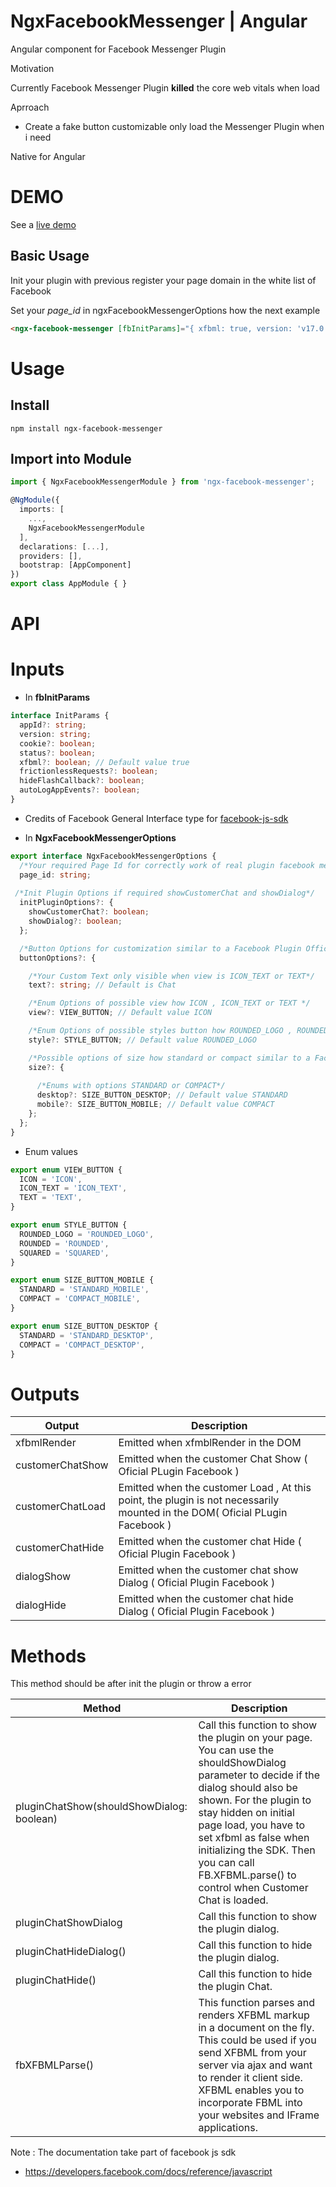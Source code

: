 # NgxFacebookMessenger | Angular

Angular component for Facebook Messenger Plugin

Motivation

Currently Facebook Messenger Plugin **killed** the core web vitals when load

Aprroach

- Create a fake button customizable only load the Messenger Plugin when i need

Native for Angular

# DEMO

See a [live demo](https://skyzerozx.github.io/ngx-facebook-messenger)

## Basic Usage

Init your plugin with previous register your page domain in the white list of Facebook

Set your _page_id_ in ngxFacebookMessengerOptions how the next example

```html
<ngx-facebook-messenger [fbInitParams]="{ xfbml: true, version: 'v17.0' }" [ngxFacebookMessengerOptions]="{ page_id: 'YOUR_PAGE_ID'}"> </ngx-facebook-messenger>
```

# Usage

## Install

`npm install ngx-facebook-messenger`

## Import into Module

```typescript
import { NgxFacebookMessengerModule } from 'ngx-facebook-messenger';

@NgModule({
  imports: [
    ...,
    NgxFacebookMessengerModule
  ],
  declarations: [...],
  providers: [],
  bootstrap: [AppComponent]
})
export class AppModule { }
```

# API

# Inputs

- In **fbInitParams**

```typescript
interface InitParams {
  appId?: string;
  version: string;
  cookie?: boolean;
  status?: boolean;
  xfbml?: boolean; // Default value true
  frictionlessRequests?: boolean;
  hideFlashCallback?: boolean;
  autoLogAppEvents?: boolean;
}
```

- Credits of Facebook General Interface type for [facebook-js-sdk](https://github.com/DefinitelyTyped/DefinitelyTyped/blob/master/types/facebook-js-sdk/index.d.ts)

- In **NgxFacebookMessengerOptions**

```typescript
export interface NgxFacebookMessengerOptions {
  /*Your required Page Id for correctly work of real plugin facebook messenger*/
  page_id: string;
 
 /*Init Plugin Options if required showCustomerChat and showDialog*/
  initPluginOptions?: {
    showCustomerChat?: boolean;
    showDialog?: boolean;
  };

  /*Button Options for customization similar to a Facebook Plugin Official*/
  buttonOptions?: {

    /*Your Custom Text only visible when view is ICON_TEXT or TEXT*/
    text?: string; // Default is Chat

    /*Enum Options of possible view how ICON , ICON_TEXT or TEXT */
    view?: VIEW_BUTTON; // Default value ICON

    /*Enum Options of possible styles button how ROUNDED_LOGO , ROUNDED and SQUARED*/
    style?: STYLE_BUTTON; // Default value ROUNDED_LOGO

    /*Possible options of size how standard or compact similar to a Facebook Plugin Official*/
    size?: {
      
      /*Enums with options STANDARD or COMPACT*/
      desktop?: SIZE_BUTTON_DESKTOP; // Default value STANDARD
      mobile?: SIZE_BUTTON_MOBILE; // Default value COMPACT
    };
  };
}
```

- Enum values

```typescript
export enum VIEW_BUTTON {
  ICON = 'ICON',
  ICON_TEXT = 'ICON_TEXT',
  TEXT = 'TEXT',
}

export enum STYLE_BUTTON {
  ROUNDED_LOGO = 'ROUNDED_LOGO',
  ROUNDED = 'ROUNDED',
  SQUARED = 'SQUARED',
}

export enum SIZE_BUTTON_MOBILE {
  STANDARD = 'STANDARD_MOBILE',
  COMPACT = 'COMPACT_MOBILE',
}

export enum SIZE_BUTTON_DESKTOP {
  STANDARD = 'STANDARD_DESKTOP',
  COMPACT = 'COMPACT_DESKTOP',
}
```

# Outputs

| Output           | Description                                                                                                                 |
| ---------------- | --------------------------------------------------------------------------------------------------------------------------- |
| xfbmlRender      | Emitted when xfmblRender in the DOM                                                                                         |
| customerChatShow | Emitted when the customer Chat Show ( Oficial PLugin Facebook )                                                             |
| customerChatLoad | Emitted when the customer Load , At this point, the plugin is not necessarily mounted in the DOM( Oficial PLugin Facebook ) |
| customerChatHide | Emitted when the customer chat Hide ( Oficial Plugin Facebook )                                                             |
| dialogShow       | Emitted when the customer chat show Dialog ( Oficial Plugin Facebook )                                                      |
| dialogHide       | Emitted when the customer chat hide Dialog ( Oficial Plugin Facebook )                                                      |

# Methods

This method should be after init the plugin or throw a error

| Method                                    | Description                                                                                                                                                                                                                                                                                                                            |
| ----------------------------------------- | -------------------------------------------------------------------------------------------------------------------------------------------------------------------------------------------------------------------------------------------------------------------------------------------------------------------------------------- |
| pluginChatShow(shouldShowDialog: boolean) | Call this function to show the plugin on your page. You can use the shouldShowDialog parameter to decide if the dialog should also be shown. For the plugin to stay hidden on initial page load, you have to set xfbml as false when initializing the SDK. Then you can call FB.XFBML.parse() to control when Customer Chat is loaded. |
| pluginChatShowDialog                      | Call this function to show the plugin dialog.                                                                                                                                                                                                                                                                                          |
| pluginChatHideDialog()                    | Call this function to hide the plugin dialog.                                                                                                                                                                                                                                                                                          |
| pluginChatHide()                          | Call this function to hide the plugin Chat.                                                                                                                                                                                                                                                                                            |
| fbXFBMLParse()                            | This function parses and renders XFBML markup in a document on the fly. This could be used if you send XFBML from your server via ajax and want to render it client side. XFBML enables you to incorporate FBML into your websites and IFrame applications.                                                                            |

Note :
The documentation take part of facebook js sdk

- https://developers.facebook.com/docs/reference/javascript
